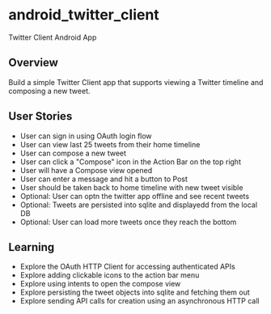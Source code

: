 android_twitter_client
======================

Twitter Client Android App

## Overview

Build a simple Twitter Client app that supports viewing a Twitter timeline and composing a new tweet.

## User Stories

* User can sign in using OAuth login flow
* User can view last 25 tweets from their home timeline
* User can compose a new tweet
* User can click a "Compose" icon in the Action Bar on the top right
* User will have a Compose view opened
* User can enter a message and hit a button to Post
* User should be taken back to home timeline with new tweet visible
* Optional: User can optn the twitter app offline and see recent tweets
* Optional: Tweets are persisted into sqlite and displayedd from the local DB
* Optional: User can load more tweets once they reach the bottom

## Learning 
* Explore the OAuth HTTP Client for accessing authenticated APIs
* Explore adding clickable icons to the action bar menu
* Explore using intents to open the compose view
* Explore persisting the tweet objects into sqlite and fetching them out
* Explore sending API calls for creation using an asynchronous HTTP call
